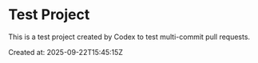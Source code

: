 # Test Project

This is a test project created by Codex to test multi-commit pull requests.

Created at: 2025-09-22T15:45:15Z
